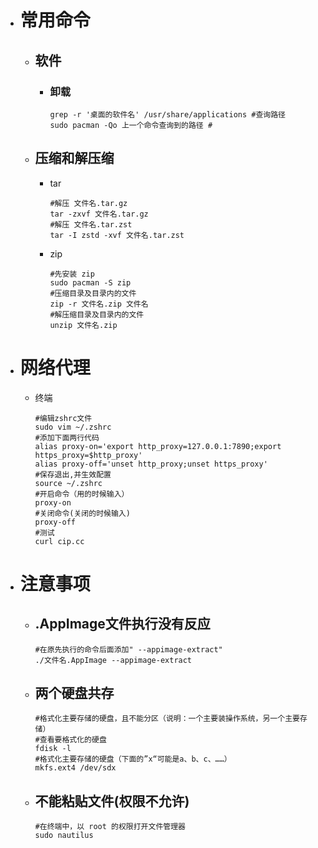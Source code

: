 - # 常用命令
	- ## 软件
		- ### 卸载  
		  ```
		  grep -r '桌面的软件名' /usr/share/applications #查询路径
		  sudo pacman -Qo 上一个命令查询到的路径 #
		  ```
	- ## 压缩和解压缩
		- tar  
		  ```
		  #解压 文件名.tar.gz
		  tar -zxvf 文件名.tar.gz
		  #解压 文件名.tar.zst
		  tar -I zstd -xvf 文件名.tar.zst
		  ```
		- zip  
		  ```
		  #先安装 zip
		  sudo pacman -S zip
		  #压缩目录及目录内的文件
		  zip -r 文件名.zip 文件名
		  #解压缩目录及目录内的文件
		  unzip 文件名.zip
		  ```
- # 网络代理
	- 终端  
	  ```
	  #编辑zshrc文件
	  sudo vim ~/.zshrc
	  #添加下面两行代码
	  alias proxy-on='export http_proxy=127.0.0.1:7890;export https_proxy=$http_proxy'
	  alias proxy-off='unset http_proxy;unset https_proxy' 
	  #保存退出,并生效配置
	  source ~/.zshrc
	  #开启命令（用的时候输入）
	  proxy-on
	  #关闭命令(关闭的时候输入)
	  proxy-off
	  #测试
	  curl cip.cc
	  ```
- # 注意事项
	- ## .AppImage文件执行没有反应  
	  ```
	  #在原先执行的命令后面添加" --appimage-extract"
	  ./文件名.AppImage --appimage-extract
	  ```
	- ## 两个硬盘共存  
	  ```
	  #格式化主要存储的硬盘，且不能分区（说明：一个主要装操作系统，另一个主要存储）
	  #查看要格式化的硬盘
	  fdisk -l
	  #格式化主要存储的硬盘（下面的”x“可能是a、b、c、……）
	  mkfs.ext4 /dev/sdx
	  ```
	- ## 不能粘贴文件(权限不允许)  
	  ```
	  #在终端中，以 root 的权限打开文件管理器
	  sudo nautilus
	  ```